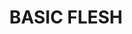 ---
title: "BASIC FLESH"
price: "TBA"
desc: "Opis nije dostupan"
img_path: "/assets/img/A.MIG-3520.jpg"
brand: AMMO
available: true
cat: "weathering"
subcat: "OILBRUSHERS"
subsubcat: "SS"
---
